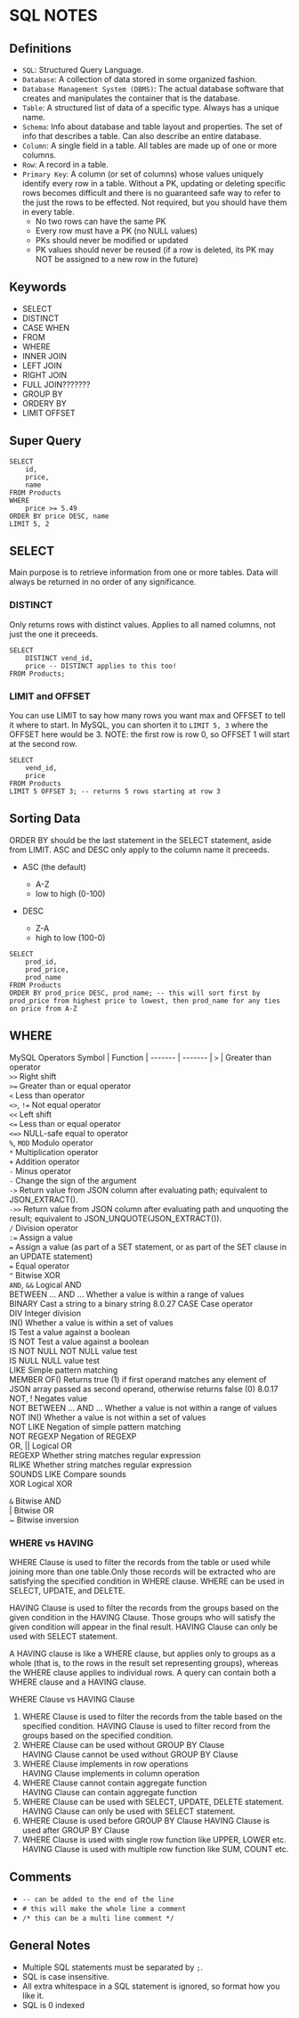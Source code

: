# SQL NOTES

## Definitions

- `SQL`: Structured Query Language.
- `Database`: A collection of data stored in some organized fashion.
- `Database Management System (DBMS)`: The actual database software that creates and manipulates the container that is the database.
- `Table`: A structured list of data of a specific type. Always has a unique name. 
- `Schema`: Info about database and table layout and properties. The set of info that describes a table. Can also describe an entire database.
- `Column`: A single field in a table. All tables are made up of one or more columns.
- `Row`: A record in a table.
- `Primary Key`: A column (or set of columns) whose values uniquely identify every row in a table. Without a PK, updating or deleting specific rows becomes difficult and there is no guaranteed safe way to refer to the just the rows to be effected. Not required, but you should have them in every table.
    - No two rows can have the same PK
    - Every row must have a PK (no NULL values)
    - PKs should never be modified or updated
    - PK values should never be reused (if a row is deleted, its PK may NOT be assigned to a new row in the future)

## Keywords

- SELECT
- DISTINCT
- CASE WHEN
- FROM
- WHERE
- INNER JOIN
- LEFT JOIN
- RIGHT JOIN
- FULL JOIN???????
- GROUP BY
- ORDERY BY
- LIMIT OFFSET

## Super Query

```
SELECT
    id,
    price,
    name
FROM Products
WHERE
    price >= 5.49
ORDER BY price DESC, name
LIMIT 5, 2
```

## SELECT

Main purpose is to retrieve information from one or more tables. Data will always be returned in no order of any significance.

### DISTINCT

Only returns rows with distinct values. Applies to all named columns, not just the one it preceeds.

```
SELECT
    DISTINCT vend_id,
    price -- DISTINCT applies to this too!
FROM Products;
```

### LIMIT and OFFSET

You can use LIMIT to say how many rows you want max and OFFSET to tell it where to start. 
In MySQL, you can shorten it to `LIMIT 5, 3` where the OFFSET here would be 3.
NOTE: the first row is row 0, so OFFSET 1 will start at the second row.

```
SELECT
    vend_id,
    price
FROM Products
LIMIT 5 OFFSET 3; -- returns 5 rows starting at row 3
```

## Sorting Data

ORDER BY should be the last statement in the SELECT statement, aside from LIMIT.
ASC and DESC only apply to the column name it preceeds.

- ASC (the default)
    - A-Z
    - low to high (0-100)

- DESC
    - Z-A
    - high to low (100-0)

```
SELECT
    prod_id,
    prod_price,
    prod_name
FROM Products
ORDER BY prod_price DESC, prod_name; -- this will sort first by prod_price from highest price to lowest, then prod_name for any ties on price from A-Z
```

## WHERE

MySQL Operators
Symbol | Function |
------- | ------- |
`>`	     |   Greater than operator		
`>>`	    Right shift		
`>=`	    Greater than or equal operator		
`<`	        Less than operator		
`<>`, `!=`	Not equal operator		
`<<`	    Left shift		
`<=`	    Less than or equal operator		
`<=>`	    NULL-safe equal to operator		
`%`, `MOD`	Modulo operator		
`*`	        Multiplication operator		
`+`	        Addition operator		
`-`	        Minus operator		
`-`	        Change the sign of the argument		
`->`	    Return value from JSON column after evaluating path; equivalent to JSON_EXTRACT().		
`->>`	    Return value from JSON column after evaluating path and unquoting the result; equivalent to JSON_UNQUOTE(JSON_EXTRACT()).		
`/`	        Division operator		
`:=`	    Assign a value		
`=`	        Assign a value (as part of a SET statement, or as part of the SET clause in an UPDATE statement)		
`=`	        Equal operator		
`^`	        Bitwise XOR		
`AND`, `&&`	Logical AND		
BETWEEN ... AND ...	Whether a value is within a range of values		
BINARY	Cast a string to a binary string		8.0.27
CASE	Case operator		
DIV	Integer division		
IN()	Whether a value is within a set of values		
IS	Test a value against a boolean		
IS NOT	Test a value against a boolean		
IS NOT NULL	NOT NULL value test		
IS NULL	NULL value test		
LIKE	Simple pattern matching		
MEMBER OF()	Returns true (1) if first operand matches any element of JSON array passed as second operand, otherwise returns false (0)	8.0.17	
NOT, !	Negates value		
NOT BETWEEN ... AND ...	Whether a value is not within a range of values		
NOT IN()	Whether a value is not within a set of values		
NOT LIKE	Negation of simple pattern matching		
NOT REGEXP	Negation of REGEXP		
OR, ||	Logical OR		
REGEXP	Whether string matches regular expression		
RLIKE	Whether string matches regular expression		
SOUNDS LIKE	Compare sounds		
XOR	Logical XOR		

`&`	        Bitwise AND		
|	Bitwise OR		
~	Bitwise inversion

### WHERE vs HAVING

WHERE Clause is used to filter the records from the table or used while joining more than one table.Only those records will be extracted who are satisfying the specified condition in WHERE clause. WHERE can be used in SELECT, UPDATE, and DELETE. 

HAVING Clause is used to filter the records from the groups based on the given condition in the HAVING Clause. Those groups who will satisfy the given condition will appear in the final result. HAVING Clause can only be used 
with SELECT statement. 

A HAVING clause is like a WHERE clause, but applies only to groups as a whole (that is, to the rows in the result set representing groups), whereas the WHERE clause applies to individual rows. A query can contain both a WHERE clause and a HAVING clause. 

WHERE Clause vs HAVING Clause
1.	WHERE Clause is used to filter the records from the table based on the specified condition.	
    HAVING Clause is used to filter record from the groups based on the specified condition.
2.	WHERE Clause can be used without GROUP BY Clause	
    HAVING Clause cannot be used without GROUP BY Clause
3.	WHERE Clause implements in row operations	
    HAVING Clause implements in column operation
4.	WHERE Clause cannot contain aggregate function	
    HAVING Clause can contain aggregate function
5.	WHERE Clause can be used with SELECT, UPDATE, DELETE statement.	
    HAVING Clause can only be used with SELECT statement.
6.	WHERE Clause is used before GROUP BY Clause	
    HAVING Clause is used after GROUP BY Clause
7.	WHERE Clause is used with single row function like UPPER, LOWER etc.	
    HAVING Clause is used with multiple row function like SUM, COUNT etc.

## Comments
- `-- can be added to the end of the line`
- `# this will make the whole line a comment`
- `/* this can be a multi line comment */`

## General Notes

- Multiple SQL statements must be separated by `;`.
- SQL is case insensitive.
- All extra whitespace in a SQL statement is ignored, so format how you like it.
- SQL is 0 indexed
